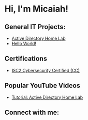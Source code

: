 <h1>Hi, I'm Micaiah! </h1>

<h2>General IT Projects:</h2>

- [Active Directory Home Lab](https://github.com/micaiah-thomas/LABURL)
- [Hello World!](https://github.com/micaiah-thomas/LABURL)

<h2>Certifications</h2>

- [ISC2 Cybersecurity Certified (CC)](URLCERT)   

<h2>Popular YouTube Videos</h2>

- [Tutorial: Active Directory Home Lab](https://www.youtube.com)

<h2>Connect with me:</h2>



<!--
**joshmadakor1/joshmadakor1** is a ✨ _special_ ✨ repository because its `README.md` (this file) appears on your GitHub profile.

Here are some ideas to get you started:

- 🔭 I’m currently working on ...
- 🌱 I’m currently learning ...
- 👯 I’m looking to collaborate on ...
- 🤔 I’m looking for help with ...
- 💬 Ask me about ...
- 📫 How to reach me: ...
- 😄 Pronouns: ...
- ⚡ Fun fact: ...
-->
